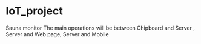 # IoT_project
Sauna monitor
The main operations will be between Chipboard and Server , Server and Web page, Server and Mobile
